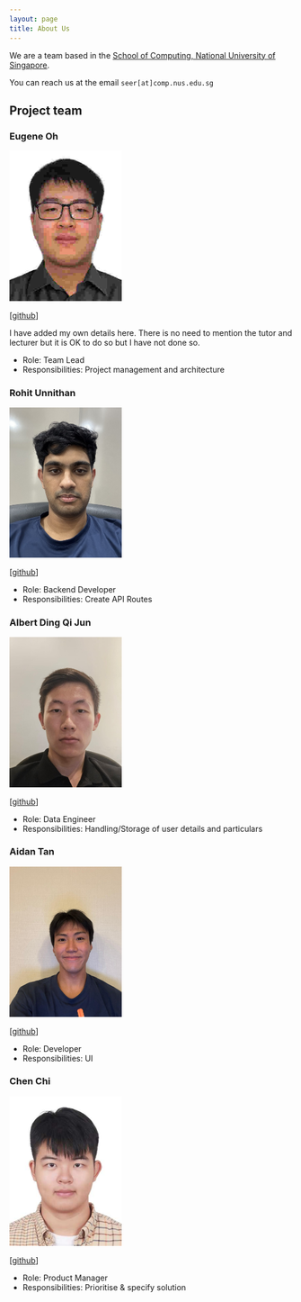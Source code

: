 ```yaml
---
layout: page
title: About Us
---
```


We are a team based in the [School of Computing, National University of Singapore](https://www.comp.nus.edu.sg).

You can reach us at the email `seer[at]comp.nus.edu.sg`

## Project team

### Eugene Oh

<img src="images/eugeneoyz1203n.png" width="200px">

[[github](https://github.com/EugeneOYZ1203n)]

I have added my own details here. There is no need to mention the tutor and lecturer but it is OK to do so but I have not done so.

* Role: Team Lead
* Responsibilities: Project management and architecture

### Rohit Unnithan

<img src="images/ruissouw.png" width="200px">

[[github](http://github.com/ruissouw)]

* Role: Backend Developer
* Responsibilities: Create API Routes

### Albert Ding Qi Jun

<img src="images/albertd13.png" width="200px">

[[github](http://github.com/Albertd13)]

* Role: Data Engineer
* Responsibilities: Handling/Storage of user details and particulars

### Aidan Tan

<img src="images/chrogain.png" width="200px">

[[github](http://github.com/chrogain)]

* Role: Developer
* Responsibilities: UI

### Chen Chi

<img src="images/orange-eat97.png" width="200px">

[[github](http://github.com/orange-eat97)]

* Role: Product Manager
* Responsibilities: Prioritise & specify solution
